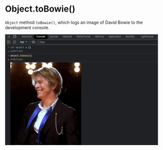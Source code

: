 # Object.toBowie()

`Object` method `toBowie()`, which logs an image of David Bowie to the development console.



![Example](bowie.PNG)
